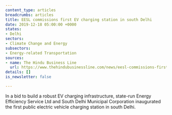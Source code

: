 ```yaml
---
content_type: articles
breadcrumbs: articles
title: EESL commissions first EV charging station in south Delhi
date: 2019-12-18 05:00:00 +0000
states:
- Delhi
sectors:
- Climate Change and Energy
subsectors:
- Energy-related Transportation
sources:
- name: The Hindu Business Line
  url: https://www.thehindubusinessline.com/news/eesl-commissions-first-ev-charging-station-in-south-delhi/article30306077.ece
details: []
is_newsletter: false

---
```

In a bid to build a robust EV charging infrastructure, state-run Energy Efficiency Service Ltd and South Delhi Municipal Corporation inaugurated the first public electric vehicle charging station in south Delhi.
